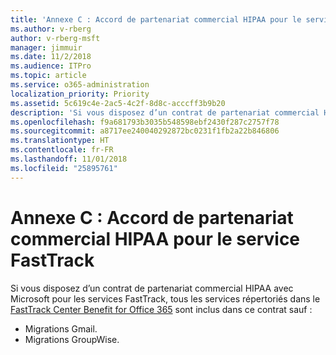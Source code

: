```yaml
---
title: 'Annexe C : Accord de partenariat commercial HIPAA pour le service FastTrack'
ms.author: v-rberg
author: v-rberg-msft
manager: jimmuir
ms.date: 11/2/2018
ms.audience: ITPro
ms.topic: article
ms.service: o365-administration
localization_priority: Priority
ms.assetid: 5c619c4e-2ac5-4c2f-8d8c-acccff3b9b20
description: 'Si vous disposez d’un contrat de partenariat commercial HIPAA avec Microsoft pour les services FastTrack, tous les services répertoriés dans le FastTrack Center Benefit for Office 365 sont inclus dans ce contrat sauf :'
ms.openlocfilehash: f9a681793b3035b548598ebf2430f287c2757f78
ms.sourcegitcommit: a8717ee240040292872bc0231f1fb2a22b846806
ms.translationtype: HT
ms.contentlocale: fr-FR
ms.lasthandoff: 11/01/2018
ms.locfileid: "25895761"
---
```

# <a name="appendix-c---fasttrack-center-hipaa-business-associate-agreement"></a>Annexe C : Accord de partenariat commercial HIPAA pour le service FastTrack

Si vous disposez d’un contrat de partenariat commercial HIPAA avec Microsoft pour les services FastTrack, tous les services répertoriés dans le [FastTrack Center Benefit for Office 365](O365-fasttrack-benefit-for-office-365.md) sont inclus dans ce contrat sauf : 
  
- Migrations Gmail.   
- Migrations GroupWise.
    

